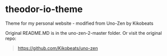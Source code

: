 # theodor-io-theme
Theme for my personal website - modified from Uno-Zen by Kikobeats

Original README.MD is in the uno-zen-2-master folder. Or visit the original repo:
>https://github.com/Kikobeats/uno-zen
